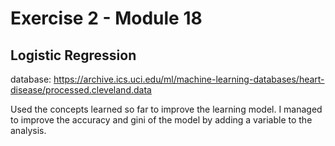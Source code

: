# Exercise 2 - Module 18

## Logistic Regression

database: https://archive.ics.uci.edu/ml/machine-learning-databases/heart-disease/processed.cleveland.data

Used the concepts learned so far to improve the learning model. I managed to improve the accuracy and gini of the model by adding a variable to the analysis.
